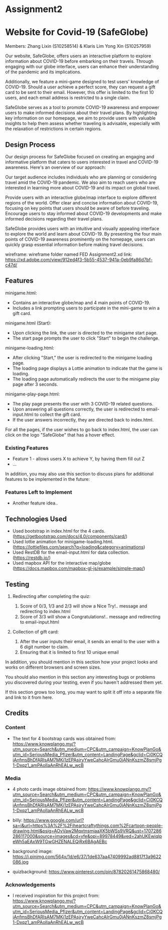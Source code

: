 # Assignment2
# Website for Covid-19 (SafeGlobe)

Members: Zhang Lixin (S10258514) & Klaris Lim Yong Xin (S10257959)

Our website, SafeGlobe, offers users an interactive platform to explore information about COVID-19 before embarking on their travels. Through engaging with our globe interface, users can enhance their understanding of the pandemic and its implications.

Additionally, we feature a mini-game designed to test users' knowledge of COVID-19. Should a user achieve a perfect score, they can request a gift card to be sent to their email. However, this offer is limited to the first 10 users, and each email address is restricted to a single claim.

SafeGlobe serves as a tool to promote COVID-19 awareness and empower users to make informed decisions about their travel plans. By highlighting key information on our homepage, we aim to provide users with valuable insights to help them assess whether traveling is advisable, especially with the relaxation of restrictions in certain regions.


## Design Process

Our design process for SafeGlobe focused on creating an engaging and informative platform that caters to users interested in travel and COVID-19 awareness. Here's an overview of our approach:

Our target audience includes individuals who are planning or considering travel amid the COVID-19 pandemic. We also aim to reach users who are interested in learning more about COVID-19 and its impact on global travel.

Provide users with an interactive globe/map interface to explore different regions of the world. Offer clear and concise information about COVID-19, focusing on key points that users should be aware of before traveling. Encourage users to stay informed about COVID-19 developments and make informed decisions regarding their travel plans.

SafeGlobe provides users with an intuitive and visually appealing interface to explore the world and learn about COVID-19. By presenting the four main points of COVID-19 awareness prominently on the homepage, users can quickly grasp essential information before making travel decisions.

wireframe: wireframe folder named FED Assignment2.xd
link: https://xd.adobe.com/view/912ed4f3-5b55-4537-941a-0eb9fa86d7bf-c47d/


## Features

minigame.html:
- Contains an interactive globe/map and 4 main points of COVID-19.
- Includes a link prompting users to participate in the mini-game to win a gift card.

minigame.html (Start):
- Upon clicking the link, the user is directed to the minigame start page.
- The start page prompts the user to click "Start" to begin the challenge.

minigame-loading.html:
- After clicking "Start," the user is redirected to the minigame loading page.
- The loading page displays a Lottie animation to indicate that the game is loading.
- The loading page automatically redirects the user to the minigame play page after 3 seconds.

minigame-play-page.html:
- The play page presents the user with 3 COVID-19 related questions.
- Upon answering all questions correctly, the user is redirected to email-input.html to collect the gift card.
- If the user answers incorrectly, they are directed back to index.html.

For all the pages, if the user wishes to go back to index.html, the user can click on the logo "SafeGlobe" that has a hover effect.


### Existing Features
- Feature 1 - allows users X to achieve Y, by having them fill out Z
- ...

In addition, you may also use this section to discuss plans for additional features to be implemented in the future:


### Features Left to Implement
- Another feature idea..


## Technologies Used
- Used bootstrap in index.html for the 4 cards. (https://getbootstrap.com/docs/4.0/components/card/)
- Used lottie animation for minigame-loading.html. (https://lottiefiles.com/search?q=loading&category=animations)
- Used RestDB for the email-input.html for data collection. (https://restdb.io/)
- Used mapbox API for the interactive map/globe (https://docs.mapbox.com/mapbox-gl-js/example/simple-map/) 


## Testing
1. Redirecting after completing the quiz:
    1. Score of 0/3, 1/3 and 2/3 will show a Nice Try!.. message and redirecting to index.html
    2. Score of 3/3 will show a Congratulations!.. message and redirecting to email-input.html

2. Collection of gift card:
    1. After the user inputs their email, it sends an email to the user with a 6 digit number to claim.
    2. Ensuring that it is limited to first 10 unique email
   
In addition, you should mention in this section how your project looks and works on different browsers and screen sizes.

You should also mention in this section any interesting bugs or problems you discovered during your testing, even if you haven't addressed them yet.

If this section grows too long, you may want to split it off into a separate file and link to it from here.

## Credits

### Content
- The text for 4 bootstrap cards was obtained from: https://www.knowplango.my/?utm_source=Search&utm_medium=CPC&utm_campaign=KnowPlanGo&utm_id=SeriousMedia_Pfizer&utm_content=LandingPage&gclid=Cj0KCQiAnfmsBhDfARIsAM7MKi1zEPAsjryYweCahcAIrGmu0jANnKszmZ8smjPg1-Dxqz1_amPAolIaAnRhEALw_wcB


### Media
- 4 photo cards image obtained from: https://www.knowplango.my/?utm_source=Search&utm_medium=CPC&utm_campaign=KnowPlanGo&utm_id=SeriousMedia_Pfizer&utm_content=LandingPage&gclid=Cj0KCQiAnfmsBhDfARIsAM7MKi1zEPAsjryYweCahcAIrGmu0jANnKszmZ8smjPg1-Dxqz1_amPAolIaAnRhEALw_wcB

- billy: https://www.google.com/url?sa=i&url=https%3A%2F%2Fiheartcraftythings.com%2Fcartoon-people-drawing.html&psig=AOvVaw2MqxtnsmjaaXK5bWSs9VRQ&ust=1707286286117000&source=images&cd=vfe&opi=89978449&ved=2ahUKEwiqlpeWh5aEAxW9TGwGHZENALEQjRx6BAgAEBc

- background image: https://i.pinimg.com/564x/1d/e6/37/1de637aa47409992ad8817f3a9622086.jpg

- quizbackground: https://www.pinterest.com/pin/87820261475868480/
  
  
### Acknowledgements

- I received inspiration for this project from: https://www.knowplango.my/?utm_source=Search&utm_medium=CPC&utm_campaign=KnowPlanGo&utm_id=SeriousMedia_Pfizer&utm_content=LandingPage&gclid=Cj0KCQiAnfmsBhDfARIsAM7MKi1zEPAsjryYweCahcAIrGmu0jANnKszmZ8smjPg1-Dxqz1_amPAolIaAnRhEALw_wcB
